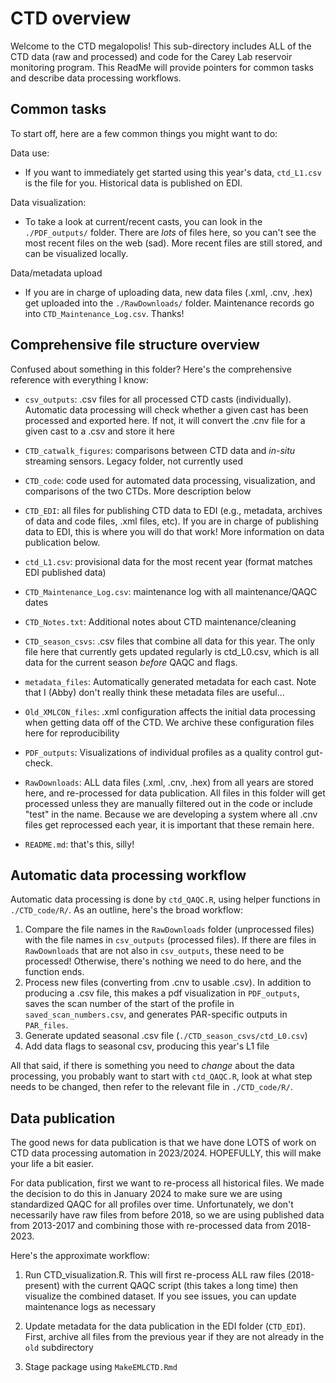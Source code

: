 # CTD overview

Welcome to the CTD megalopolis! This sub-directory includes ALL of the CTD data (raw and processed) and code for the Carey Lab reservoir monitoring program. This ReadMe will provide pointers for common tasks and describe data processing workflows.

## Common tasks

To start off, here are a few common things you might want to do:

Data use:

-   If you want to immediately get started using this year's data, `ctd_L1.csv` is the file for you. Historical data is published on EDI.

Data visualization:

-   To take a look at current/recent casts, you can look in the `./PDF_outputs/` folder. There are *lots* of files here, so you can't see the most recent files on the web (sad). More recent files are still stored, and can be visualized locally.

Data/metadata upload

-   If you are in charge of uploading data, new data files (.xml, .cnv, .hex) get uploaded into the `./RawDownloads/` folder. Maintenance records go into `CTD_Maintenance_Log.csv`. Thanks!

## Comprehensive file structure overview

Confused about something in this folder? Here's the comprehensive reference with everything I know:

-   `csv_outputs`: .csv files for all processed CTD casts (individually). Automatic data processing will check whether a given cast has been processed and exported here. If not, it will convert the .cnv file for a given cast to a .csv and store it here

-   `CTD_catwalk_figures`: comparisons between CTD data and *in-situ* streaming sensors. Legacy folder, not currently used

-   `CTD_code`: code used for automated data processing, visualization, and comparisons of the two CTDs. More description below

-   `CTD_EDI`: all files for publishing CTD data to EDI (e.g., metadata, archives of data and code files, .xml files, etc). If you are in charge of publishing data to EDI, this is where you will do that work! More information on data publication below.

-   `ctd_L1.csv`: provisional data for the most recent year (format matches EDI published data)

-   `CTD_Maintenance_Log.csv`: maintenance log with all maintenance/QAQC dates

-   `CTD_Notes.txt`: Additional notes about CTD maintenance/cleaning

-   `CTD_season_csvs`: .csv files that combine all data for this year. The only file here that currently gets updated regularly is ctd_L0.csv, which is all data for the current season *before* QAQC and flags.

-   `metadata_files`: Automatically generated metadata for each cast. Note that I (Abby) don't really think these metadata files are useful...

-   `Old_XMLCON_files`: .xml configuration affects the initial data processing when getting data off of the CTD. We archive these configuration files here for reproducibility

-   `PDF_outputs`: Visualizations of individual profiles as a quality control gut-check.

-   `RawDownloads`: ALL data files (.xml, .cnv, .hex) from all years are stored here, and re-processed for data publication. All files in this folder will get processed unless they are manually filtered out in the code or include "test" in the name. Because we are developing a system where all .cnv files get reprocessed each year, it is important that these remain here.

-   `README.md`: that's this, silly!

## Automatic data processing workflow

Automatic data processing is done by `ctd_QAQC.R`, using helper functions in `./CTD_code/R/`. As an outline, here's the broad workflow:

1.  Compare the file names in the `RawDownloads` folder (unprocessed files) with the file names in `csv_outputs` (processed files). If there are files in `RawDownloads` that are not also in `csv_outputs`, these need to be processed! Otherwise, there's nothing we need to do here, and the function ends.
2.  Process new files (converting from .cnv to usable .csv). In addition to producing a .csv file, this makes a pdf visualization in `PDF_outputs`, saves the scan number of the start of the profile in `saved_scan_numbers.csv`, and generates PAR-specific outputs in `PAR_files`.
3.  Generate updated seasonal .csv file (`./CTD_season_csvs/ctd_L0.csv`)
4.  Add data flags to seasonal csv, producing this year's L1 file

All that said, if there is something you need to *change* about the data processing, you probably want to start with `ctd_QAQC.R`, look at what step needs to be changed, then refer to the relevant file in `./CTD_code/R/`.

## Data publication

The good news for data publication is that we have done LOTS of work on CTD data processing automation in 2023/2024. HOPEFULLY, this will make your life a bit easier.

For data publication, first we want to re-process all historical files. We made the decision to do this in January 2024 to make sure we are using standardized QAQC for all profiles over time. Unfortunately, we don't necessarily have raw files from before 2018, so we are using published data from 2013-2017 and combining those with re-processed data from 2018-2023.

Here's the approximate workflow:

1.  Run CTD_visualization.R. This will first re-process ALL raw files (2018-present) with the current QAQC script (this takes a long time) then visualize the combined dataset. If you see issues, you can update maintenance logs as necessary

2.  Update metadata for the data publication in the EDI folder (`CTD_EDI`). First, archive all files from the previous year if they are not already in the `old` subdirectory

3.  Stage package using `MakeEMLCTD.Rmd`
